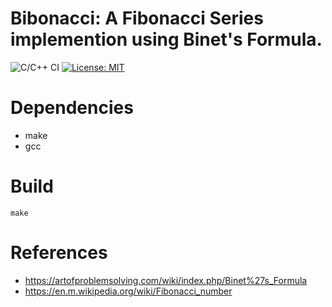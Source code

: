 # Bibonacci: A Fibonacci Series implemention using Binet's Formula.

![C/C++ CI](https://github.com/nandavelugoti/bibonacci/workflows/C/C++%20CI/badge.svg)
[![License: MIT](https://img.shields.io/badge/License-MIT-yellow.svg)](https://opensource.org/licenses/MIT)

# Dependencies
- make
- gcc

# Build
```make```

# References
- https://artofproblemsolving.com/wiki/index.php/Binet%27s_Formula
- https://en.m.wikipedia.org/wiki/Fibonacci_number
